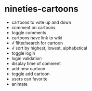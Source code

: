 # nineties-cartoons
- cartoons to vote up and down
- comment on cartoons
- toggle comments
- cartoons have link to wiki
- √ filter/search for cartoon
- √ sort by highest, lowest, alphabetical
- toggle login
- login validation
- display time of comment
- add new cartoon
- toggle add cartoon
- users can favorite
- animate
